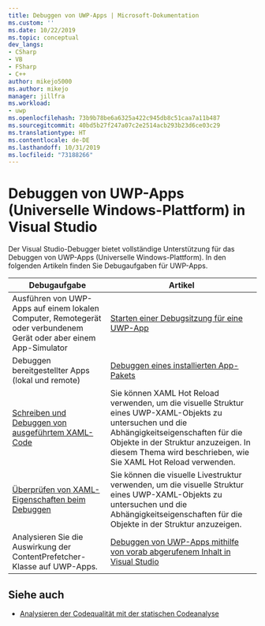 ```yaml
---
title: Debuggen von UWP-Apps | Microsoft-Dokumentation
ms.custom: ''
ms.date: 10/22/2019
ms.topic: conceptual
dev_langs:
- CSharp
- VB
- FSharp
- C++
author: mikejo5000
ms.author: mikejo
manager: jillfra
ms.workload:
- uwp
ms.openlocfilehash: 73b9b78be6a6325a422c945db8c51caa7a11b487
ms.sourcegitcommit: 40bd5b27f247a07c2e2514acb293b23d6ce03c29
ms.translationtype: HT
ms.contentlocale: de-DE
ms.lasthandoff: 10/31/2019
ms.locfileid: "73188266"
---
```

# <a name="debug-universal-windows-apps-uwp-in-visual-studio"></a>Debuggen von UWP-Apps (Universelle Windows-Plattform) in Visual Studio

Der Visual Studio-Debugger bietet vollständige Unterstützung für das Debuggen von UWP-Apps (Universelle Windows-Plattform). In den folgenden Artikeln finden Sie Debugaufgaben für UWP-Apps.

|Debugaufgabe|Artikel|
|-|-|
|Ausführen von UWP-Apps auf einem lokalen Computer, Remotegerät oder verbundenem Gerät oder aber einem App-Simulator|[Starten einer Debugsitzung für eine UWP-App](../debugger/start-a-debugging-session-for-a-store-app-in-visual-studio-vb-csharp-cpp-and-xaml.md)|
|Debuggen bereitgestellter Apps (lokal und remote)|[Debuggen eines installierten App-Pakets](../debugger/debug-installed-app-package.md)|
| [Schreiben und Debuggen von ausgeführtem XAML-Code](../xaml-tools/xaml-hot-reload.md) | Sie können XAML Hot Reload verwenden, um die visuelle Struktur eines UWP-XAML-Objekts zu untersuchen und die Abhängigkeitseigenschaften für die Objekte in der Struktur anzuzeigen. In diesem Thema wird beschrieben, wie Sie XAML Hot Reload verwenden. |
| [Überprüfen von XAML-Eigenschaften beim Debuggen](../xaml-tools/xaml-hot-reload.md) | Sie können die visuelle Livestruktur verwenden, um die visuelle Struktur eines UWP-XAML-Objekts zu untersuchen und die Abhängigkeitseigenschaften für die Objekte in der Struktur anzuzeigen. |
|Analysieren Sie die Auswirkung der ContentPrefetcher-Klasse auf UWP-Apps.|[Debuggen von UWP-Apps mithilfe von vorab abgerufenem Inhalt in Visual Studio](../debugger/prefetch-content-for-windows-store-apps.md)|

## <a name="see-also"></a>Siehe auch
- [Analysieren der Codequalität mit der statischen Codeanalyse](../code-quality/code-analysis-for-managed-code-overview.md)
